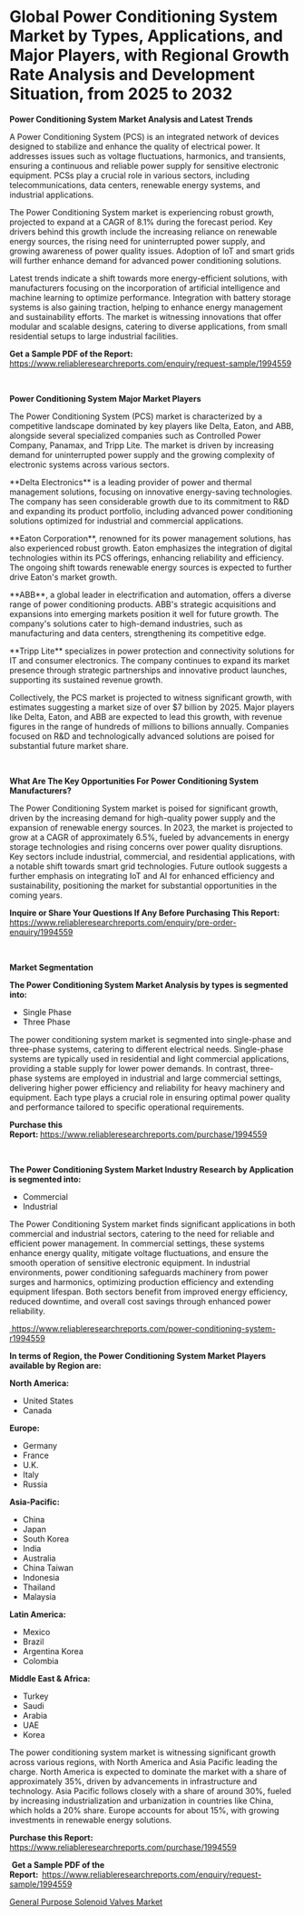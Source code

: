 <p><h1>Global Power Conditioning System Market by Types, Applications, and Major Players, with Regional Growth Rate Analysis and Development Situation, from 2025 to 2032</h1></p><p><strong>Power Conditioning System Market Analysis and Latest Trends</strong></p>
<p><p>A Power Conditioning System (PCS) is an integrated network of devices designed to stabilize and enhance the quality of electrical power. It addresses issues such as voltage fluctuations, harmonics, and transients, ensuring a continuous and reliable power supply for sensitive electronic equipment. PCSs play a crucial role in various sectors, including telecommunications, data centers, renewable energy systems, and industrial applications.</p><p>The Power Conditioning System market is experiencing robust growth, projected to expand at a CAGR of 8.1% during the forecast period. Key drivers behind this growth include the increasing reliance on renewable energy sources, the rising need for uninterrupted power supply, and growing awareness of power quality issues. Adoption of IoT and smart grids will further enhance demand for advanced power conditioning solutions.</p><p>Latest trends indicate a shift towards more energy-efficient solutions, with manufacturers focusing on the incorporation of artificial intelligence and machine learning to optimize performance. Integration with battery storage systems is also gaining traction, helping to enhance energy management and sustainability efforts. The market is witnessing innovations that offer modular and scalable designs, catering to diverse applications, from small residential setups to large industrial facilities.</p></p>
<p><strong>Get a Sample PDF of the Report:&nbsp;</strong> <a href="https://www.reliableresearchreports.com/enquiry/request-sample/1994559?utm_campaign=2593&utm_medium=2&utm_source=Github&utm_content=ia&utm_term=20022025&utm_id=power-conditioning-system">https://www.reliableresearchreports.com/enquiry/request-sample/1994559</a></p>
<p>&nbsp;</p>
<p><strong>Power Conditioning System Major Market Players</strong></p>
<p><p>The Power Conditioning System (PCS) market is characterized by a competitive landscape dominated by key players like Delta, Eaton, and ABB, alongside several specialized companies such as Controlled Power Company, Panamax, and Tripp Lite. The market is driven by increasing demand for uninterrupted power supply and the growing complexity of electronic systems across various sectors.</p><p>**Delta Electronics** is a leading provider of power and thermal management solutions, focusing on innovative energy-saving technologies. The company has seen considerable growth due to its commitment to R&D and expanding its product portfolio, including advanced power conditioning solutions optimized for industrial and commercial applications.</p><p>**Eaton Corporation**, renowned for its power management solutions, has also experienced robust growth. Eaton emphasizes the integration of digital technologies within its PCS offerings, enhancing reliability and efficiency. The ongoing shift towards renewable energy sources is expected to further drive Eaton's market growth.</p><p>**ABB**, a global leader in electrification and automation, offers a diverse range of power conditioning products. ABB's strategic acquisitions and expansions into emerging markets position it well for future growth. The company's solutions cater to high-demand industries, such as manufacturing and data centers, strengthening its competitive edge.</p><p>**Tripp Lite** specializes in power protection and connectivity solutions for IT and consumer electronics. The company continues to expand its market presence through strategic partnerships and innovative product launches, supporting its sustained revenue growth.</p><p>Collectively, the PCS market is projected to witness significant growth, with estimates suggesting a market size of over $7 billion by 2025. Major players like Delta, Eaton, and ABB are expected to lead this growth, with revenue figures in the range of hundreds of millions to billions annually. Companies focused on R&D and technologically advanced solutions are poised for substantial future market share.</p></p>
<p>&nbsp;</p>
<p><strong>What Are The Key Opportunities For Power Conditioning System Manufacturers?</strong></p>
<p><p>The Power Conditioning System market is poised for significant growth, driven by the increasing demand for high-quality power supply and the expansion of renewable energy sources. In 2023, the market is projected to grow at a CAGR of approximately 6.5%, fueled by advancements in energy storage technologies and rising concerns over power quality disruptions. Key sectors include industrial, commercial, and residential applications, with a notable shift towards smart grid technologies. Future outlook suggests a further emphasis on integrating IoT and AI for enhanced efficiency and sustainability, positioning the market for substantial opportunities in the coming years.</p></p>
<p><strong>Inquire or Share Your Questions If Any Before Purchasing This Report:</strong> <a href="https://www.reliableresearchreports.com/enquiry/pre-order-enquiry/1994559?utm_campaign=2593&utm_medium=2&utm_source=Github&utm_content=ia&utm_term=20022025&utm_id=power-conditioning-system">https://www.reliableresearchreports.com/enquiry/pre-order-enquiry/1994559</a></p>
<p>&nbsp;</p>
<p><strong>Market Segmentation</strong></p>
<p><strong>The Power Conditioning System Market Analysis by types is segmented into:</strong></p>
<p><ul><li>Single Phase</li><li>Three Phase</li></ul></p>
<p><p>The power conditioning system market is segmented into single-phase and three-phase systems, catering to different electrical needs. Single-phase systems are typically used in residential and light commercial applications, providing a stable supply for lower power demands. In contrast, three-phase systems are employed in industrial and large commercial settings, delivering higher power efficiency and reliability for heavy machinery and equipment. Each type plays a crucial role in ensuring optimal power quality and performance tailored to specific operational requirements.</p></p>
<p><strong>Purchase this Report:&nbsp;</strong><a href="https://www.reliableresearchreports.com/purchase/1994559?utm_campaign=2593&utm_medium=2&utm_source=Github&utm_content=ia&utm_term=20022025&utm_id=power-conditioning-system">https://www.reliableresearchreports.com/purchase/1994559</a></p>
<p>&nbsp;</p>
<p><strong>The Power Conditioning System Market Industry Research by Application is segmented into:</strong></p>
<p><ul><li>Commercial</li><li>Industrial</li></ul></p>
<p><p>The Power Conditioning System market finds significant applications in both commercial and industrial sectors, catering to the need for reliable and efficient power management. In commercial settings, these systems enhance energy quality, mitigate voltage fluctuations, and ensure the smooth operation of sensitive electronic equipment. In industrial environments, power conditioning safeguards machinery from power surges and harmonics, optimizing production efficiency and extending equipment lifespan. Both sectors benefit from improved energy efficiency, reduced downtime, and overall cost savings through enhanced power reliability.</p></p>
<p><a href="https://www.reliableresearchreports.com/power-conditioning-system-r1994559?utm_campaign=2593&utm_medium=2&utm_source=Github&utm_content=ia&utm_term=20022025&utm_id=power-conditioning-system">&nbsp;https://www.reliableresearchreports.com/power-conditioning-system-r1994559</a></p>
<p><strong>In terms of Region, the Power Conditioning System Market Players available by Region are:</strong></p>
<p>
    <p> <strong> North America: </strong>
        <ul>
            <li>United States</li>
            <li>Canada</li>
        </ul>
        </p> 
    <p> <strong> Europe: </strong>
        <ul>
            <li>Germany</li>
            <li>France</li>
            <li>U.K.</li>
            <li>Italy</li>
            <li>Russia</li>
        </ul>
        </p> 
    <p> <strong> Asia-Pacific: </strong>
        <ul>
            <li>China</li>
            <li>Japan</li>
            <li>South Korea</li>
            <li>India</li>
            <li>Australia</li>
            <li>China Taiwan</li>
            <li>Indonesia</li>
            <li>Thailand</li>
            <li>Malaysia</li>
        </ul>
        </p> 
    <p> <strong> Latin America: </strong>
        <ul>
            <li>Mexico</li>
            <li>Brazil</li>
            <li>Argentina Korea</li>
            <li>Colombia</li>
        </ul>
        </p> 
    <p> <strong> Middle East & Africa: </strong>
        <ul>
            <li>Turkey</li>
            <li>Saudi</li>
            <li>Arabia</li>
            <li>UAE</li>
            <li>Korea</li>
        </ul>
    </p>
    </p>
<p><p>The power conditioning system market is witnessing significant growth across various regions, with North America and Asia Pacific leading the charge. North America is expected to dominate the market with a share of approximately 35%, driven by advancements in infrastructure and technology. Asia Pacific follows closely with a share of around 30%, fueled by increasing industrialization and urbanization in countries like China, which holds a 20% share. Europe accounts for about 15%, with growing investments in renewable energy solutions.</p></p>
<p><strong>Purchase this Report: </strong><a href="https://www.reliableresearchreports.com/purchase/1994559?utm_campaign=2593&utm_medium=2&utm_source=Github&utm_content=ia&utm_term=20022025&utm_id=power-conditioning-system">https://www.reliableresearchreports.com/purchase/1994559</a></p>
<p>&nbsp;<strong>Get a Sample PDF of the Report:&nbsp;&nbsp;</strong><a href="https://www.reliableresearchreports.com/enquiry/request-sample/1994559?utm_campaign=2593&utm_medium=2&utm_source=Github&utm_content=ia&utm_term=20022025&utm_id=power-conditioning-system">https://www.reliableresearchreports.com/enquiry/request-sample/1994559</a></p>
<p><strong></strong></p>
<p><p><a href="https://github.com/osbornrdaflalo/Market-Research-Report-List-1/blob/main/general-purpose-solenoid-valves-market.md?utm_campaign=2593&utm_medium=2&utm_source=Github&utm_content=ia&utm_term=20022025&utm_id=power-conditioning-system">General Purpose Solenoid Valves Market</a></p></p>